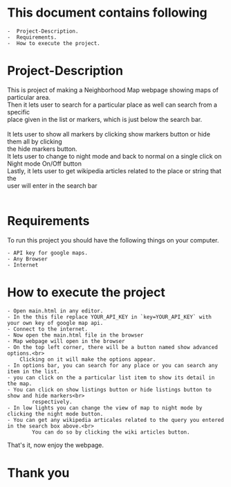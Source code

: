 # This document contains following

	-  Project-Description.
	-  Requirements.
	-  How to execute the project.

# Project-Description
This is project of making a Neighborhood Map webpage showing maps of particular area.<br>
Then it lets user to search for a particular place as well can search from a specific<br>
place given in the list or markers, which is just below the search bar.<br>
<br>
It lets user to show all markers by clicking show markers button or hide them all by clicking<br>
the hide markers button.<br>
It lets user to change to night mode and back to normal on a single click on Night mode On/Off button<br>
Lastly, it lets user to get wikipedia articles related to the place or string that the <br>
user will enter in the search bar <br>
<br>

# Requirements
To run this project you should have the following things on your computer.<br>
	
	- API key for google maps.
	- Any Browser
	- Internet


# How to execute the project

	- Open main.html in any editor.	
	- In the this file replace YOUR_API_KEY in `key=YOUR_API_KEY` with your own key of google map api.
	- Connect to the internet.
	- Now open the main.html file in the browser
	- Map webpage will open in the browser
	- On the top left corner, there will be a button named show advanced options.<br>
		Clicking on it will make the options appear.
	- In options bar, you can search for any place or you can search any item in the list.
	- you can click on the a particular list item to show its detail in the map.
	- You can click on show listings button or hide listings button to show and hide markers<br>
			respectively.
	- In low lights you can change the view of map to night mode by clicking the night mode button.
	- You can get any wikipedia articales related to the query you entered in the search box above.<br>
			You can do so by clicking the wiki articles button.

That's it, now enjoy the webpage.<br>

# Thank you
